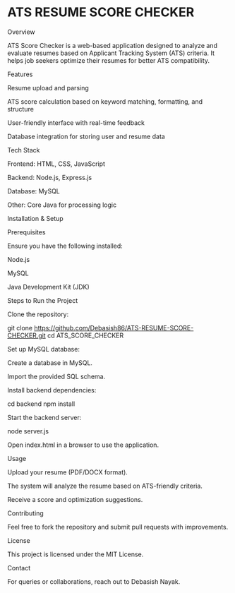 # ATS RESUME SCORE CHECKER
 
Overview

ATS Score Checker is a web-based application designed to analyze and evaluate resumes based on Applicant Tracking System (ATS) criteria. It helps job seekers optimize their resumes for better ATS compatibility.

Features

Resume upload and parsing

ATS score calculation based on keyword matching, formatting, and structure

User-friendly interface with real-time feedback

Database integration for storing user and resume data

Tech Stack

Frontend: HTML, CSS, JavaScript

Backend: Node.js, Express.js

Database: MySQL

Other: Core Java for processing logic

Installation & Setup

Prerequisites

Ensure you have the following installed:

Node.js

MySQL

Java Development Kit (JDK)

Steps to Run the Project

Clone the repository:

git clone https://github.com/Debasish86/ATS-RESUME-SCORE-CHECKER.git cd ATS_SCORE_CHECKER

Set up MySQL database:

Create a database in MySQL.

Import the provided SQL schema.

Install backend dependencies:

cd backend npm install

Start the backend server:

node server.js

Open index.html in a browser to use the application.

Usage

Upload your resume (PDF/DOCX format).

The system will analyze the resume based on ATS-friendly criteria.

Receive a score and optimization suggestions.

Contributing

Feel free to fork the repository and submit pull requests with improvements.

License

This project is licensed under the MIT License.

Contact

For queries or collaborations, reach out to Debasish Nayak.
